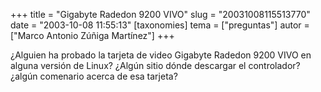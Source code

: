 +++
title = "Gigabyte Radedon 9200 VIVO"
slug = "20031008115513770"
date = "2003-10-08 11:55:13"
[taxonomies]
tema = ["preguntas"]
autor = ["Marco Antonio Zúñiga Martínez"]
+++

¿Alguien ha probado la tarjeta de video Gigabyte Radedon 9200 VIVO en
alguna versión de Linux? ¿Algún sitio dónde descargar el controlador?
¿algún comenario acerca de esa tarjeta?

